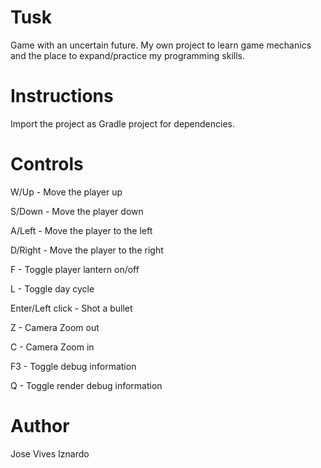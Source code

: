 # Tusk

Game with an uncertain future. My own project to learn game mechanics and the place to expand/practice my programming skills.

# Instructions

Import the project as Gradle project for dependencies.

# Controls

W/Up - Move the player up

S/Down - Move the player down

A/Left - Move the player to the left

D/Right - Move the player to the right

F - Toggle player lantern on/off

L - Toggle day cycle

Enter/Left click - Shot a bullet

Z - Camera Zoom out

C - Camera Zoom in

F3 - Toggle debug information

Q - Toggle render debug information

# Author

Jose Vives Iznardo
